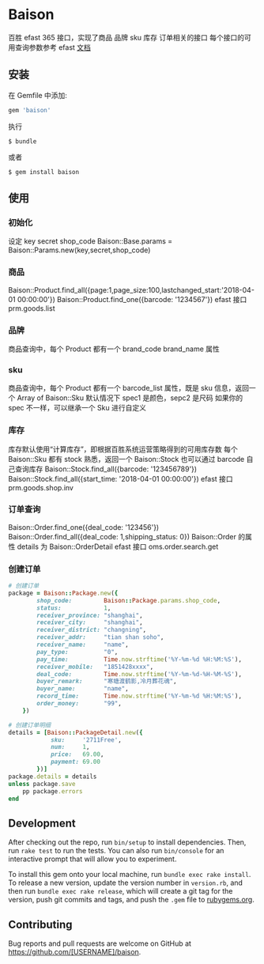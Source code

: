 # Baison

百胜 efast 365 接口，实现了商品 品牌 sku 库存 订单相关的接口
每个接口的可用查询参数参考 efast [文档](http://operate.baotayun.com:8080/efast365-help/?p=2578)

## 安装

在 Gemfile 中添加:

```ruby
gem 'baison'
```

执行

    $ bundle

或者

    $ gem install baison

## 使用

### 初始化

设定 key secret shop_code
Baison::Base.params = Baison::Params.new(key,secret,shop_code)

### 商品
Baison::Product.find_all({page:1,page_size:100,lastchanged_start:'2018-04-01 00:00:00'})
Baison::Product.find_one({barcode: '1234567'})
efast 接口 prm.goods.list


### 品牌
商品查询中，每个 Product 都有一个 brand_code brand_name 属性

### sku
商品查询中，每个 Product 都有一个 barcode_list 属性，既是 sku 信息，返回一个 Array of Baison::Sku
默认情况下 spec1 是颜色，sepc2 是尺码
如果你的 spec 不一样，可以继承一个 Sku 进行自定义

### 库存
库存默认使用“计算库存”，即根据百胜系统运营策略得到的可用库存数
每个 Baison::Sku 都有 stock 熟悉，返回一个 Baison::Stock
也可以通过 barcode 自己查询库存
Baison::Stock.find_all({barcode: '123456789'})
Baison::Stock.find_all({start_time: '2018-04-01 00:00:00'})
efast 接口 prm.goods.shop.inv


### 订单查询
Baison::Order.find_one({deal_code: '123456'})
Baison::Order.find_all({deal_code: 1,shipping_status: 0})
Baison::Order 的属性 details 为 Baison::OrderDetail
efast 接口 oms.order.search.get

### 创建订单
```ruby
# 创建订单
package = Baison::Package.new({
        shop_code:         Baison::Package.params.shop_code,
        status:            1,
        receiver_province: "shanghai",
        receiver_city:     "shanghai",
        receiver_district: "changning",
        receiver_addr:     "tian shan soho",
        receiver_name:     "name",
        pay_type:          "0",
        pay_time:          Time.now.strftime('%Y-%m-%d %H:%M:%S'),
        receiver_mobile:   "1851428xxxx",
        deal_code:         Time.now.strftime('%Y-%m-%d-%H-%M-%S'),
        buyer_remark:      "寒塘渡鹤影,冷月葬花魂",
        buyer_name:        "name",
        record_time:       Time.now.strftime('%Y-%m-%d %H:%M:%S'),
        order_money:       "99",
    })

# 创建订单明细
details = [Baison::PackageDetail.new({
            sku:     '2711Free',
            num:     1,
            price:   69.00,
            payment: 69.00
        })]
package.details = details
unless package.save
    pp package.errors
end
```


## Development

After checking out the repo, run `bin/setup` to install dependencies. Then, run `rake test` to run the tests. You can also run `bin/console` for an interactive prompt that will allow you to experiment.

To install this gem onto your local machine, run `bundle exec rake install`. To release a new version, update the version number in `version.rb`, and then run `bundle exec rake release`, which will create a git tag for the version, push git commits and tags, and push the `.gem` file to [rubygems.org](https://rubygems.org).

## Contributing

Bug reports and pull requests are welcome on GitHub at https://github.com/[USERNAME]/baison.
